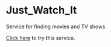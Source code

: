 # Just_Watch_It
Service for finding movies and TV shows
<br/>
<p><a href="https://rostyslavn.github.io/movie-service-js/" target="_blank">Click here</a> to try this service.</p>
